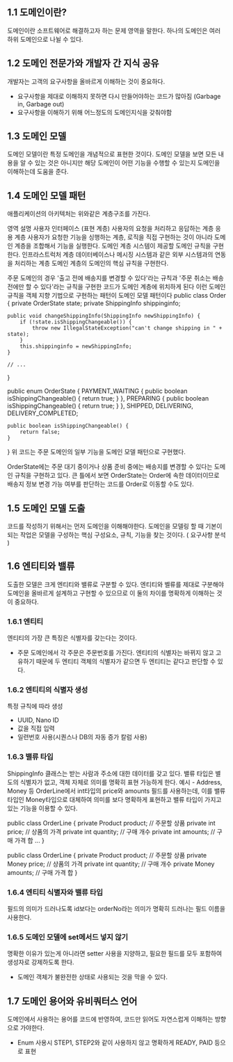 ## 1.1 도메인이란?
도메인이란 소프트웨어로 해결하고자 하는 문제 영역을 말한다.
하나의 도메인은 여러 하위 도메인으로 나뉠 수 있다.


## 1.2 도메인 전문가와 개발자 간 지식 공유
개발자는 고객의 요구사항을 올바르게 이해하는 것이 중요하다.
- 요구사항을 제대로 이해하지 못하면 다시 만들어야하는 코드가 많아짐 (Garbage in, Garbage out)
- 요구사항을 이해하기 위해 어느정도의 도메인지식을 갖춰야함

  
## 1.3 도메인 모델
도메인 모델이란 특정 도메인을 개념적으로 표현한 것이다.
도메인 모델을 보면 모든 내용을 알 수 있는 것은 아니지만 해당 도메인이 어떤 기능을 수행할 수 있는지 도메인을 이해하는데 도움을 준다.

## 1.4 도메인 모델 패턴
애플리케이션의 아키텍처는 위와같은 계층구조를 가진다.

영역	설명
사용자 인터페이스 (표현 계층)	사용자의 요청을 처리하고 응답하는 계층
응용 계층	사용자가 요청한 기능을 싱행하는 계층, 로직을 직접 구현하는 것이 아니라 도메인 계층을 조합해서 기능을 실행한다.
도메인 계층	시스템이 제공할 도메인 규칙을 구현한다.
인프라스트럭처 계층	데이터베이스나 메시징 시스템과 같은 외부 시스템과의 연동을 처리하는 계층
도메인 계층의 도메인의 핵심 규칙을 구현한다.

주문 도메인의 경우 '출고 전에 배송지를 변경할 수 있다'라는 규칙과 '주문 취소는 배송 전에만 할 수 있다'라는 규칙을 구현한 코드가 도메인 계층에 위치하게 된다
이런 도메인 규칙을 객체 지향 기법으로 구현하는 패턴이 도메인 모델 패턴이다
public class Order {
    private OrderState state;
    private ShippingInfo shippinginfo;

    public void changeShippingInfo(ShippingInfo newShippingInfo) {
        if (!state.isShippingChangeable()) {
            throw new IllegalStateException("can't change shipping in " + state);
        }
        this.shippinginfo = newShippingInfo;
    }
    
    // ...
}


public enum OrderState {
    PAYMENT_WAITING {
        public boolean isShippingChangeable() {
            return true;
        }
    },
    PREPARING {
        public boolean isShippingChangeable() {
            return true;
        }
    },
    SHIPPED, DELIVERING, DELIVERY_COMPLETED;

    public boolean isShippingChangeable() {
        return false;
    }
}
위 코드는 주문 도메인의 일부 기능을 도메인 모델 패턴으로 구현했다.

OrderState에는 주문 대기 중이거나 상품 준비 중에는 배송지를 변경할 수 있다는 도메인 규칙을 구현하고 있다.
큰 틀에서 보면 OrderState는 Order에 속한 데이터이므로 배송지 정보 변경 가능 여부를 판단하는 코드를 Order로 이동할 수도 있다.

## 1.5 도메인 모델 도출
코드를 작성하기 위해서는 먼저 도메인을 이해해야한다.
도메인을 모델링 할 때 기본이 되는 작업은 모델을 구성하는 핵심 구성요소, 규칙, 기능을 찾는 것이다. ( 요구사항 분석 )


## 1.6 엔티티와 밸류
도출한 모델은 크게 엔티티와 밸류로 구분할 수 있다.
엔티티와 벨류를 제대로 구분해야 도메인을 올바르게 설계하고 구현할 수 있으므로 이 둘의 차이를 명확하게 이해하는 것이 중요하다.
### 1.6.1 엔티티
엔티티의 가장 큰 특징은 식별자를 갖는다는 것이다.
- 주문 도메인에서 각 주문은 주문번호를 가진다.
엔티티의 식별자는 바뀌지 않고 고유하기 때문에 두 엔티티 객체의 식별자가 같으면 두 엔티티는 같다고 판단할 수 있다.
### 1.6.2 엔티티의 식별자 생성
특정 규칙에 따라 생성
- UUID, Nano ID
- 값을 직접 입력
- 일련번호 사용(시퀀스나 DB의 자동 증가 칼럼 사용)
### 1.6.3 밸류 타입
ShippingInfo 클래스는 받는 사람과 주소에 대한 데이터를 갖고 있다.
밸류 타입은 별도의 식별자가 없고, 객체 자체로 의미를 명확히 표현 가능하게 한다.
예시 - Address, Money 등
OrderLine에서 int타입의 price와 amounts 필드를 사용하는데, 이를 밸류 타입인 Money타입으로 대체하여 의미를 보다 명확하게 표현하고 밸류 타입이 가지고 있는 기능을 이용할 수 있다.

public class OrderLine {
    private Product product; // 주문할 상품
    private int price; // 상품의 가격
    private int quantity; // 구매 개수
    private int amounts; // 구매 가격 합
    ...
}

public class OrderLine {
    private Product product; // 주문할 상품
    private Money price; // 상품의 가격
    private int quantity; // 구매 개수
    private Money amounts; // 구매 가격 합
}
### 1.6.4 엔티티 식별자와 밸류 타입
필드의 의미가 드러나도록 id보다는 orderNo라는 의미가 명확히 드러나는 필드 이름을 사용한다.
### 1.6.5 도메인 모델에 set메서드 넣지 않기
명확한 이유가 있는게 아니라면 setter 사용을 지양하고, 필요한 필드를 모두 포함하여 생성자로 강제하도록 한다.
- 도메인 객체가 불완전한 상태로 사용되는 것을 막을 수 있다.


## 1.7 도메인 용어와 유비쿼터스 언어
도메인에서 사용하는 용어를 코드에 반영하여, 코드만 읽어도 자연스럽게 이해하는 방향으로 가야한다.
- Enum 사용시 STEP1, STEP2와 같이 사용하지 않고 명확하게 READY, PAID 등으로 표현

